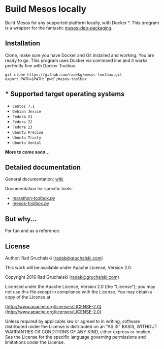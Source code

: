 # Build Mesos locally

Build Mesos for any supported platform locally, with Docker *.
This program is a wrapper for the fantastic [mesos-deb-packaging](https://github.com/mesosphere/mesos-deb-packaging).

## Installation

Clone, make sure you have Docker and Git installed and working. You are ready to go.
This program uses Docker via command line and it works perfectly fine with Docker Toolbox.

    git clone https://github.com/radekg/mesos-toolbox.git
    export PATH=$PATH:`pwd`/mesos-toolbox

## * Supported target operating systems

- `Centos 7.1`
- `Debian Jessie`
- `Fedora 21`
- `Fedora 22`
- `Fedora 23`
- `Ubuntu Precise`
- `Ubuntu Trusty`
- `Ubuntu Xenial`

**More to come soon...**

## Detailed documentation

General documentation: [wiki](https://github.com/radekg/mesos-toolbox/wiki).  

Documentation for specific tools:

- [marathon-toolbox.py](https://github.com/radekg/mesos-toolbox/wiki/marathon-toolbox.py)
- [mesos-toolbox.py](https://github.com/radekg/mesos-toolbox/wiki/mesos-toolbox.py)

## But why...

For fun and as a reference.

## License

Author: Rad Gruchalski (radek@gruchalski.com)

This work will be available under Apache License, Version 2.0.

Copyright 2016 Rad Gruchalski (radek@gruchalski.com)

Licensed under the Apache License, Version 2.0 (the "License");
you may not use this file except in compliance with the License. You may obtain a copy of the License at

[http://www.apache.org/licenses/LICENSE-2.0](http://www.apache.org/licenses/LICENSE-2.0)

Unless required by applicable law or agreed to in writing, software distributed under the License is distributed on an "AS IS" BASIS, WITHOUT WARRANTIES OR CONDITIONS OF ANY KIND, either express or implied. See the License for the specific language governing permissions and limitations under the License.